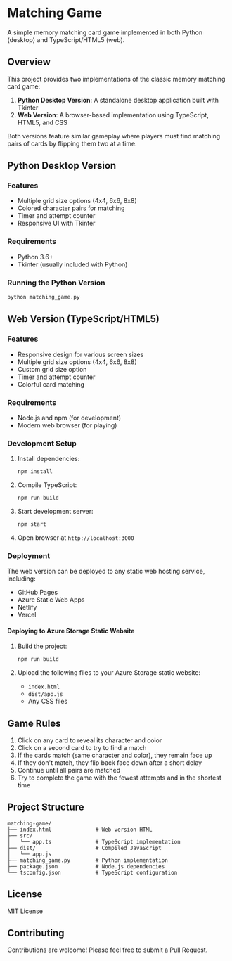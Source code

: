 # Matching Game

A simple memory matching card game implemented in both Python (desktop) and TypeScript/HTML5 (web).

## Overview

This project provides two implementations of the classic memory matching card game:

1. **Python Desktop Version**: A standalone desktop application built with Tkinter
2. **Web Version**: A browser-based implementation using TypeScript, HTML5, and CSS

Both versions feature similar gameplay where players must find matching pairs of cards by flipping them two at a time.

## Python Desktop Version

### Features
- Multiple grid size options (4x4, 6x6, 8x8)
- Colored character pairs for matching
- Timer and attempt counter
- Responsive UI with Tkinter

### Requirements
- Python 3.6+
- Tkinter (usually included with Python)

### Running the Python Version
```bash
python matching_game.py
```

## Web Version (TypeScript/HTML5)

### Features
- Responsive design for various screen sizes
- Multiple grid size options (4x4, 6x6, 8x8)
- Custom grid size option
- Timer and attempt counter
- Colorful card matching

### Requirements
- Node.js and npm (for development)
- Modern web browser (for playing)

### Development Setup
1. Install dependencies:
   ```bash
   npm install
   ```

2. Compile TypeScript:
   ```bash
   npm run build
   ```

3. Start development server:
   ```bash
   npm start
   ```

4. Open browser at `http://localhost:3000`

### Deployment
The web version can be deployed to any static web hosting service, including:
- GitHub Pages
- Azure Static Web Apps
- Netlify
- Vercel

#### Deploying to Azure Storage Static Website
1. Build the project:
   ```bash
   npm run build
   ```

2. Upload the following files to your Azure Storage static website:
   - `index.html`
   - `dist/app.js`
   - Any CSS files

## Game Rules

1. Click on any card to reveal its character and color
2. Click on a second card to try to find a match
3. If the cards match (same character and color), they remain face up
4. If they don't match, they flip back face down after a short delay
5. Continue until all pairs are matched
6. Try to complete the game with the fewest attempts and in the shortest time

## Project Structure

```
matching-game/
├── index.html              # Web version HTML
├── src/
│   └── app.ts              # TypeScript implementation
├── dist/                   # Compiled JavaScript
│   └── app.js
├── matching_game.py        # Python implementation
├── package.json            # Node.js dependencies
└── tsconfig.json           # TypeScript configuration
```

## License

MIT License

## Contributing

Contributions are welcome! Please feel free to submit a Pull Request.

